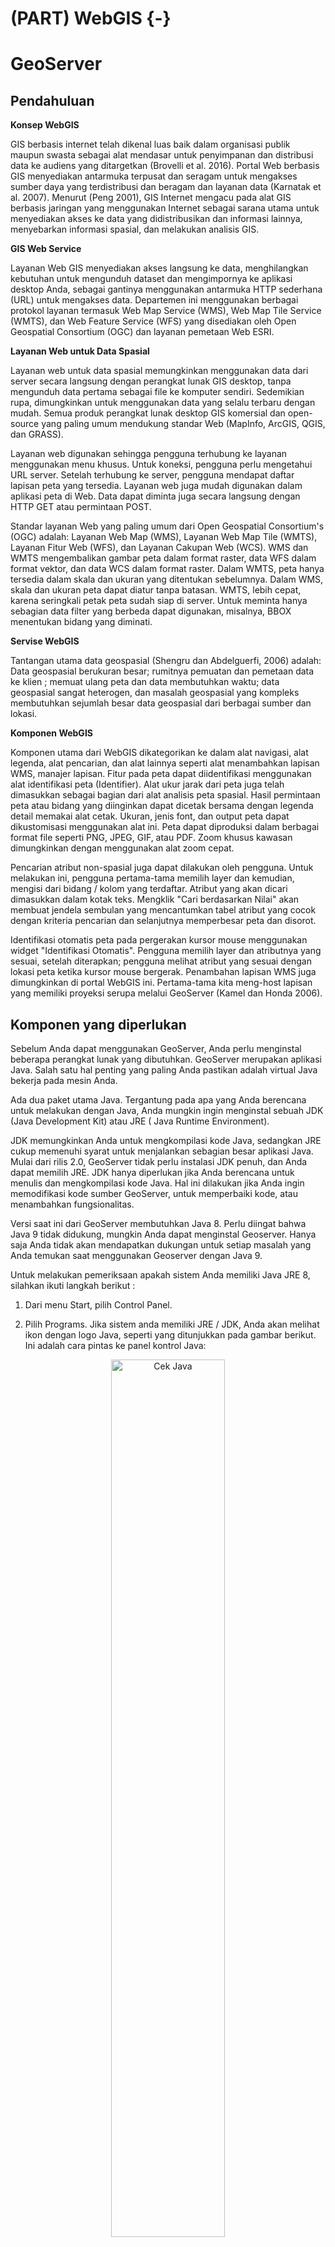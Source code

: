 # (PART) WebGIS {-}
# GeoServer

## Pendahuluan

**Konsep WebGIS**

GIS berbasis internet telah dikenal luas baik dalam organisasi publik maupun swasta sebagai alat mendasar untuk penyimpanan dan distribusi data ke audiens yang ditargetkan (Brovelli et al. 2016). Portal Web berbasis GIS menyediakan antarmuka terpusat dan seragam untuk mengakses sumber daya yang terdistribusi dan beragam dan layanan data (Karnatak et al. 2007). Menurut (Peng 2001), GIS Internet mengacu pada alat GIS berbasis jaringan yang menggunakan Internet sebagai sarana utama untuk menyediakan akses ke data yang didistribusikan dan informasi lainnya, menyebarkan informasi spasial, dan melakukan analisis GIS.

**GIS Web Service**

Layanan Web GIS menyediakan akses langsung ke data, menghilangkan kebutuhan untuk mengunduh dataset dan mengimpornya ke aplikasi desktop Anda, sebagai gantinya menggunakan antarmuka HTTP sederhana (URL) untuk mengakses data. Departemen ini menggunakan berbagai protokol layanan termasuk Web Map Service (WMS), Web Map Tile Service (WMTS), dan Web Feature Service (WFS) yang disediakan oleh Open Geospatial Consortium (OGC) dan layanan pemetaan Web ESRI.

**Layanan Web untuk Data Spasial**

Layanan web untuk data spasial memungkinkan menggunakan data dari server secara langsung dengan perangkat lunak GIS desktop, tanpa mengunduh data pertama sebagai file ke komputer sendiri. Sedemikian rupa, dimungkinkan untuk menggunakan data yang selalu terbaru dengan mudah. Semua produk perangkat lunak desktop GIS komersial dan open-source yang paling umum mendukung standar Web (MapInfo, ArcGIS, QGIS, dan GRASS). 

Layanan web digunakan sehingga pengguna terhubung ke layanan menggunakan menu khusus. Untuk koneksi, pengguna perlu mengetahui URL server. Setelah terhubung ke server, pengguna mendapat daftar lapisan peta yang tersedia. Layanan web juga mudah digunakan dalam aplikasi peta di Web. Data dapat diminta juga secara langsung dengan HTTP GET atau permintaan POST. 

Standar layanan Web yang paling umum dari Open Geospatial Consortium's (OGC) adalah: Layanan Web Map (WMS), Layanan Web Map Tile (WMTS), Layanan Fitur Web (WFS), dan Layanan Cakupan Web (WCS). WMS dan WMTS mengembalikan gambar peta dalam format raster, data WFS dalam format vektor, dan data WCS dalam format raster. Dalam WMTS, peta hanya tersedia dalam skala dan ukuran yang ditentukan sebelumnya. Dalam WMS, skala dan ukuran peta dapat diatur tanpa batasan. WMTS, lebih cepat, karena seringkali petak peta sudah siap di server. Untuk meminta hanya sebagian data filter yang berbeda dapat digunakan, misalnya, BBOX menentukan bidang yang diminati.

**Servise WebGIS**

Tantangan utama data geospasial (Shengru dan Abdelguerfi, 2006) adalah: Data geospasial berukuran besar; rumitnya pemuatan dan pemetaan data ke klien ; memuat ulang peta dan data membutuhkan waktu; data geospasial sangat heterogen, dan masalah geospasial yang kompleks membutuhkan sejumlah besar data geospasial dari berbagai sumber dan lokasi.


**Komponen WebGIS**

Komponen utama dari WebGIS dikategorikan ke dalam alat navigasi, alat legenda, alat pencarian, dan alat lainnya seperti alat menambahkan lapisan WMS, manajer lapisan. Fitur pada peta dapat diidentifikasi menggunakan alat identifikasi peta (Identifier). Alat ukur jarak dari peta juga telah dimasukkan sebagai bagian dari alat analisis peta spasial. Hasil permintaan peta atau bidang yang diinginkan dapat dicetak bersama dengan legenda detail memakai alat cetak. Ukuran, jenis font, dan output peta dapat dikustomisasi menggunakan alat ini. Peta dapat diproduksi dalam berbagai format file seperti PNG, JPEG, GIF, atau PDF. Zoom khusus kawasan dimungkinkan dengan menggunakan alat zoom cepat.

Pencarian atribut non-spasial juga dapat dilakukan oleh pengguna. Untuk melakukan ini, pengguna pertama-tama memilih layer dan kemudian, mengisi dari bidang / kolom yang terdaftar. Atribut yang akan dicari dimasukkan dalam kotak teks. Mengklik "Cari berdasarkan Nilai" akan membuat jendela sembulan yang mencantumkan tabel atribut yang cocok dengan kriteria pencarian dan selanjutnya memperbesar peta dan disorot.

Identifikasi otomatis peta pada pergerakan kursor mouse menggunakan widget "Identifikasi Otomatis". Pengguna memilih layer dan atributnya yang sesuai, setelah diterapkan; pengguna melihat atribut yang sesuai dengan lokasi peta ketika kursor mouse bergerak. Penambahan lapisan WMS juga dimungkinkan di portal WebGIS ini. Pertama-tama kita meng-host lapisan yang memiliki proyeksi serupa melalui GeoServer (Kamel dan Honda 2006).
<!-- ## Konsep WebGIS -->

<!-- ```{r fig1424, fig.cap='Open Attribute Table',echo=FALSE, message=FALSE, warning=FALSE, out.width='30%', fig.asp=.75, fig.align='center'} -->
<!-- knitr::include_graphics("img/webgis/pic1.png") -->
<!-- ``` -->
## Komponen yang diperlukan

Sebelum Anda dapat menggunakan GeoServer, Anda perlu menginstal beberapa perangkat lunak yang dibutuhkan. GeoServer merupakan aplikasi Java. Salah satu hal penting yang paling
Anda pastikan adalah virtual Java bekerja pada mesin Anda.

Ada dua paket utama Java. Tergantung pada apa yang Anda berencana untuk melakukan dengan Java, Anda mungkin
ingin menginstal sebuah JDK (Java Development Kit) atau JRE
( Java Runtime Environment).

JDK memungkinkan Anda untuk mengkompilasi kode Java, sedangkan JRE cukup memenuhi syarat 
untuk menjalankan sebagian besar aplikasi Java. Mulai dari rilis 2.0, GeoServer tidak perlu instalasi JDK penuh, dan Anda
dapat memilih JRE. JDK hanya diperlukan jika Anda berencana untuk menulis dan mengkompilasi kode
Java. Hal ini dilakukan jika Anda ingin memodifikasi kode sumber GeoServer, untuk memperbaiki kode, atau menambahkan
fungsionalitas.


Versi saat ini dari GeoServer membutuhkan Java 8.  Perlu diingat bahwa Java 9 tidak didukung, mungkin Anda dapat menginstal Geoserver.  Hanya saja Anda tidak akan mendapatkan 
dukungan untuk setiap masalah yang Anda temukan saat menggunakan Geoserver dengan Java 9.

Untuk melakukan pemeriksaan apakah sistem Anda memiliki Java JRE 8, silahkan ikuti langkah berikut :

1. Dari menu Start, pilih Control Panel.

2. Pilih Programs. Jika sistem anda memiliki JRE / JDK, Anda akan melihat ikon dengan
logo Java, seperti yang ditunjukkan pada gambar berikut. Ini adalah cara pintas ke panel kontrol Java:

<div class="figure" style="text-align: center">
<img src="images/07/fig71.png" alt="Cek Java" width="60%" />
<p class="caption">(\#fig:fig71)Cek Java</p>
</div>


## Instalasi

### Tomcat

Paket Tomcat yang digunakan dalam pelatihan ini adalah paket yang disediakan oleh Bitnami. Paket Bitnami Tomcat versi MS Windows tersebut dapat diunduh di tautan berikut [https://bitnami.com/redirect/to/654730/bitnami-tomcatstack-7.0.96-0-windows-x64-installer.exe](https://bitnami.com/redirect/to/654730/bitnami-tomcatstack-7.0.96-0-windows-x64-installer.exe)

Tahapan instalasi Bitnami Tomcat dapat dilihat pada video berikut :

<div class="figure">
<iframe src="https://www.youtube.com/embed/IC_wnPZYyYA" width="99%" height="400px" style="border: none;"></iframe>
<p class="caption">(\#fig:embed1)Instalasi Tomcat</p>
</div>

### GeoServer

GeoServer dapat diunduh di halaman tautan berikut [http://geoserver.org/download/](http://geoserver.org/download/) dan pilihlah tipe instalasi yang tersedia. Anda akan menemukan beberapa paket berbeda untuk GeoServer. Kita akan menggunakan versi Arsip Web (.war):

<img src="images/07/fig72.png" width="60%" style="display: block; margin: auto;" />

Anda dapat memilih rilis dari dua cabang yang berbeda - **Stable** dan **Maintenance**. Keduanya dibangun untuk keperluan produksi, sehingga Anda dapat memilih apa pun yang Anda inginkan. Kami sarankan Anda memilih rilis terbaru karena berisi semua fitur baru yang baru saja dirilis oleh tim pengembang.

Terlepas dari Production tab, Anda dapat memilih dua cabang lainnya - **Development** dan **Archived**. Di dalam bagian Development, Anda akan menemukan **Night Build**, rilis ini tidak cocok untuk produksi karena rentan terhadap *bug*, tetapi berisi semua perubahan yang dilakukan pengembang pada kode sumber, sehingga Anda dapat menggunakannya untuk menguji perbaikan bug yang Anda temukan:

<img src="images/07/fig73.png" width="60%" style="display: block; margin: auto;" />

**Archived** berisi rilis yang lebih lama. Ini mungkin berguna jika Anda menggunakan rilis GeoServer lama dan perlu memutakhirkannya ke yang lebih baru, tetapi Anda tidak ingin melompat ke yang terakhir. Kasus penggunaan lain mungkin jika Anda menggunakan GeoServer di lingkungan di mana versi JRE lama, 7.x atau 6.x, tersedia dan Anda tidak dapat memutakhirkannya.

Tahapan pengunduhan GeoServer dapat dilihat pada video berikut :

<div class="figure">
<iframe src="https://www.youtube.com/embed/NxV6bIpkaGw" width="99%" height="400px" style="border: none;"></iframe>
<p class="caption">(\#fig:embed2)Download GeoServer</p>
</div>

Di bagian berikutnya, kita akan melakukan instalasi GeoServer dengan cara men-*deploy* arsip web di Apache Tomcat. Server aplikasi Java hampir dapat dijalankan pada sistem operasi apa pun dengan cara yang sama. Begitu pula dengan GeoServer yang di-**deploy** pada Tomcat. 

Proses instalasi GeoServer adalah sebagai berikut:

1. Pastikan bahwa Tomcat Server berjalan dengan membuka tautan [http://localhost/index.jsp](http://localhost/index.jsp). Apabila isi dari halaman tersebut seperti pada Gambar \@ref(fig:gs44), maka kita dapat melanjutkan ke proses berikutnya.


2. Buka tautan **Manager App**. Ketikkan username dan password seperti yang dibuat ketika instalasi.

3. Unggah berkas geoserver.war di bagian WAR file to deploy.

4. Klik Deploy.

- Apabila proses ini gagal dengan pesan kesalahan yang menunjukkan bahwa ukuran berkas melebihi yang ditentukan, edit berkas web.xml yang ada di direktori __*C:/Bitnami/tomcatstack-7.0.96-0/apache-tomcat/webapps/manager/WEB-INF*__

- Ubah ukuran max-file-size dan max-request agar lebih besar dari 100 MB, dengan menambahkan angka 1 di depan angka 8, sehingga menjadi 183886080. 

```
<multipart-config>
      <!-- 50MB max -->
      <max-file-size>83886080</max-file-size>
      <max-request-size>83886080</max-request-size>
      <file-size-threshold>0</file-size-threshold>
</multipart-config>
```

- Simpan berkas web.xml

- Stop Tomcat Server

<div class="figure" style="text-align: center">
<img src="images/08/gs111.png" alt="Stop Tomcat Server" width="40%" />
<p class="caption">(\#fig:fig111)Stop Tomcat Server</p>
</div>


- Jalankan ulang Tomcat Server.

<div class="figure" style="text-align: center">
<img src="images/08/gs112.png" alt="Start Tomcat Server" width="40%" />
<p class="caption">(\#fig:fig112)Start Tomcat Server</p>
</div>

- Ulangi kembali proses Deploy.

5. Apabila proses Deploy Geoserver berhasil, maka menu Manager App akan terlihat **/geoserver** di dalam daftar aplikasi Tomcat. 

<div class="figure" style="text-align: center">
<img src="images/08/gs39.png" alt="Folder aplikasi GeoServer" width="40%" />
<p class="caption">(\#fig:fig39)Folder aplikasi GeoServer</p>
</div>


## Menjalankan GeoServer

<div class="figure">
<iframe src="https://www.youtube.com/embed/BGBthqeqmrs" width="99%" height="400px" style="border: none;"></iframe>
<p class="caption">(\#fig:embed3)Start GeoServer</p>
</div>


## Administrasi GeoServer

Dalam bab ini, kita akan menjelajahi antarmuka administrasi GeoServer. Ini adalah konsol utama tempat Anda dapat mengontrol hampir semua pengaturan instalasi GeoServer Anda. Dalam rilis pertama, itu sedikit rumit, tetapi karena seri 2.x, nama menu dan ikon konsisten di setiap bagian. Ada juga antarmuka yang ditingkatkan untuk GeoWebCache terintegrasi, di mana Anda dapat melakukan hampir semua konfigurasi caching dari antarmuka GeoServer. Kabar baiknya adalah bahwa kita akan menggunakan mouse lebih banyak di sini daripada bab lain, sehingga keyboard akan mendapatkan istirahat.

Dalam bab ini, kita akan membahas semua bagian dari Antarmuka Administrasi Web. Secara khusus, kami akan mengeksplorasi topik berikut secara rinci:

Memeriksa status GeoServer Anda dan mencatat konten file
Mempratinjau data Anda
Pengaturan tuninguntuk Layanan Peta Web ( WMS ), Layanan Fitur Web ( WFS ), dan Layanan Cakupan Web ( WCS )
Tuning global pengaturan
Melakukan permintaan melalui antarmuka demo

### Dashboard 

Mengakses antarmuka hanya membutuhkanAnda untuk membuka browser dan arahkan ke http: // localhost: 8080 / geoserver / web . Jika Anda telah membaca bab sebelumnya dan menjalankan contoh-contohnya, Anda harus mengubah kata sandi default untuk pengguna admin.

Anda bisa menggunakan yang baru untuk login lagi di GeoServer; kita sekarang akan memusatkan perhatian kita pada tata letak antarmuka.

Pertimbangkan tangkapan layar berikut. Anda dapat mengenali tiga area utama di antarmuka web GeoServer:


<div class="figure" style="text-align: center">
<img src="images/08/gs3.png" alt="Dashboard GeoServer" width="60%" />
<p class="caption">(\#fig:fig74)Dashboard GeoServer</p>
</div>


Area pusat menunjukkan Anda beberapa informasi tentang status GeoServer - elemen di dalamnya berubah sesuai dengan operasi yang Anda lakukan. Tepat setelah Anda masuk, ini menunjukkan kepada Anda detail singkat dari data yang dikonfigurasi, dan peringatan atau kesalahan yang harus Anda koreksi. Baris terakhir menunjukkan nomor rilis dan ada tautan ke kotak surat administrator; ini default ke ahli geografi kuno yang terkenal sampai Anda memasukkan data Anda.

Di sisi kanan, ada daftar yang menunjukkan kemampuan GeoServer kepada Anda. Akronim yang tercantum mengacu pada protokol OGC standar; kita akan membicarakan beberapa dari mereka secara terperinci dalam buku ini, dan masing-masing dari mereka memiliki setidaknya satu rilis yang didukung. Angka-angka adalah tautan ke dokumen XML yang secara tepat menggambarkan data dan operasi yang didukung oleh setiap protokol. Mereka adalah sumber daya yang sangat berharga bagi klien yang mau menggunakan layanan Anda.

Cobalah untuk membuka WMS 1.1.1tautan dan buka hasilnya dalam editor teks. Anda dapat dengan mudah memahami beberapa bagian. Pertimbangkan yang berikut ini:

Yang pertama berisi deskripsi layanan yang dibuka:

```
<Service> 
<Name>OGC:WMS</Name> 
<Title>GeoServer Web Map Service</Title>
```

Kemudian Anda dapat menemukan beberapa informasi tentang administrator:

```
<ContactInformation> 
       <ContactPersonPrimary> 
         <ContactPerson>Stefano Iacovella</ContactPerson> 
         <ContactOrganization>Packt Publishing  
            Ltd.</ContactOrganization> 
       </ContactPersonPrimary> 
<ContactPosition>Chief geographer</ContactPosition
```       
       
       
Daftar operasi yang didukung dan URL dasar untuk permintaan adalah sebagai berikut:

```
<Request> 
       <GetCapabilities> 
       <Format>application/vnd.ogc.wms_xml</Format> 
       <DCPType> 
       <HTTP> 
         <Get> 
            <OnlineResource xmlns:xlink="http://www.w3.org/1999/xlink"
               xlink:type="simple"xlink:href="http://localhost:8080
                 /geoserver/wms?SERVICE=WMS&amp;"/> 
         </Get> 
        <Post> 
          <OnlineResource xmlns:xlink="http://www.w3.org/1999/xlink"   
             xlink:type="simple" xlink:href="http://localhost:8080
                /geoserver/wms?SERVICE=WMS&amp;"/> 
        </Post> 
       </HTTP> 
       ... 
       </GetCapabilities> 
       <GetMap> 
        ... 
       </GetMap> 
       <GetFeatureInfo> 
        ... 
       </GetFeatureInfo> 
       <DescribeLayer> 
        ... 
       </DescribeLayer> 
       <GetLegendGraphic> 
        ... 
       </GetLegendGraphic> 
       <GetStyles> 
        ... 
       </GetStyles> 
       </Request> 
```

### About dan Status

#### Server Status

<div class="figure" style="text-align: center">
<img src="images/08/gs4.png" alt="Status server" width="60%" />
<p class="caption">(\#fig:gs4)Status server</p>
</div>

#### Logs

<div class="figure" style="text-align: center">
<img src="images/08/gs5.png" alt="Status server" width="60%" />
<p class="caption">(\#fig:gs5)Status server</p>
</div>
### Data

Bagian ini berisi tautanke mesin konfigurasi data. Seperti yang Anda duga, untuk menerbitkan peta di internet dengan GeoServer, Anda perlu menambahkan data spasial ke dalamnya. Pertimbangkan tangkapan layar berikut:

Di area ini, Anda dapat mengonfigurasi akses data dan cara aksesnya ke klien:

#### Layer Preview

membuka formulir termasuk setiap lapisan yang diterbitkan di GeoServer. Selain itu, jika Anda belum menambahkan data ke instalasi GeoServer Anda, Anda akan menemukan beberapa lapisan sampel sudah terdaftar. Mengklik pada OpenLayerstautan, yang ditempatkan di sebelah kanan nama lapisan, Anda dapat membuka contoh aplikasi web untuk melihat seperti apa data Anda terlihat. Suka.

The Keyhole Markup Language ( KML ) link membiarkan Anda men-download data dalam format yang sesuai untuk pratinjau di Google Earth. Ada juga beberapa format lain yang tersedia, tercantum dalam kotak drop-down di ujung kanan baris. Pertimbangkan tangkapan layar berikut:


<div class="figure" style="text-align: center">
<img src="images/08/gs6.png" alt="Layer preview" width="60%" />
<p class="caption">(\#fig:gs6)Layer preview</p>
</div>



### Layanan

### Pengaturan

### Tile Caching

### Security




## Menambahkan Data

Anda akan mempelajari tipe data apa yang dapat Anda gunakan dengan GeoServer. Kami akan mengambil ikhtisar singkat tentang format yang didukung, baik bawaan maupun melalui ekstensi, dan cara menambahkannya ke konfigurasi Anda. Lebih khusus lagi, kami akan memuat data dari shapefile, tabel PostGIS, dan tabel Oracle menggunakan data sensus AS.

### Pengaturan Data

#### Workspace

Bagian ini menjelaskan cara melihat dan mengkonfigurasi ***workspace***. Dianalogikan dengan ***namespace***, ***workspace*** adalah wadah yang mengatur item lainnya. Di GeoServer, ***workspace*** sering digunakan untuk mengelompokkan layer yang sama. Layer dapat dirujuk dengan nama ruang kerja mereka, titik dua, nama lapisan (misalnya sf:archsites). Dua layer yang berbeda dapat memiliki nama yang sama selama mereka memiliki ***workspace*** yang berbeda (misalnya sf:states dan topp:states).

<div class="figure" style="text-align: center">
<img src="images/08/gs7.png" alt="Workspaces" width="60%" />
<p class="caption">(\#fig:gs7)Workspaces</p>
</div>

Untuk melihat atau mengedit workspace, klik nama workspace. Halaman konfigurasi workspace akan ditampilkan pada Gambar \@ref(fig:gs1)


<div class="figure" style="text-align: center">
<img src="images/08/gs1.png" alt="Edit Workspace" width="50%" />
<p class="caption">(\#fig:gs1)Edit Workspace</p>
</div>

Workspace didefinisikan oleh nama dan URI Namespace (Uniform Resource Identifier). Nama workspace terbatas hingga sepuluh karakter dan tidak boleh memiliki spasi. URI mirip dengan URL, kecuali URI tidak perlu menunjuk ke lokasi aktual di web, dan hanya perlu menjadi pengidentifikasi unik. Untuk URI Workspace, kami sarankan menggunakan URL yang terkait dengan proyek Anda, dengan pengidentifikasi jejak yang berbeda. Misalnya, http://localhost/batam_pg adalah URI untuk ruang kerja "batam_pg".


#### Store

<div class="figure" style="text-align: center">
<img src="images/08/gs8.png" alt="Store" width="60%" />
<p class="caption">(\#fig:gs8)Store</p>
</div>


### Penambahan Data

Data yang dapat diunggah ke dalam GeoServer dapat bermacam-macam, di antaranya adalah direktori Shapefiles, GeoPackage, PostGIS, GeoTIFF, WMS dan lainnya seperti disajikan pada Gambar \@ref(gs2).


<div class="figure" style="text-align: center">
<img src="images/08/gs2.png" alt="Workspaces" width="60%" />
<p class="caption">(\#fig:gs2)Workspaces</p>
</div>

#### Direktori Shapefiles

Untuk menambah data ke dalam GeoServer, lakukan tahapan berikut

1. Buatlah workspace baru. 

Kita akan menambahkan workspace berdasarkan data sampel GeoServer yaitu San Fransisco. Isikan ***sf*** sebagai nama workspace baru dan ***san_fransisco*** untuk Namespace_URI. Jangan lupa untuk klik **Submit** untuk membuat workspace.

<div class="figure" style="text-align: center">
<img src="images/08/gs14.png" alt="Workspaces" width="60%" />
<p class="caption">(\#fig:gs14)Workspaces</p>
</div>

2. Tambahkan Stores baru.

- Klik Stores di panel sebelah kiri, dan klik tautan **Add new Store**. Pilih ***workspace*** sf dan isikan ***sf_shp*** untuk **Data Source Name**. 

- Untuk **Connection Parameters** klik Browse untuk memilih direktori di mana vektor shapefiles tersimpan. Untuk kasus ini, klik direktori ***data/data/sf***.


<div class="figure" style="text-align: center">
<img src="images/08/gs15.png" alt="Sumber data vektor" width="60%" />
<p class="caption">(\#fig:gs15)Sumber data vektor</p>
</div>
- Klik Save.

3. Pilih Layer yang akan diunggah dengan mengklik tautan **Publish**, sebagai contoh ***archsites***.

<div class="figure" style="text-align: center">
<img src="images/08/gs16.png" alt="Memilih Layer baru" width="60%" />
<p class="caption">(\#fig:gs16)Memilih Layer baru</p>
</div>

4. Definisikan data layer dan publikasinya.

- Isikan nama layer, misalnya ***archsites***. 

<div class="figure" style="text-align: center">
<img src="images/08/gs17a.png" alt="Edit layer name" width="60%" />
<p class="caption">(\#fig:gs17a)Edit layer name</p>
</div>

- Klik ***Compute from data*** untuk mengisikan **Bounding Boxes**, dan klik ***Compute from native bounds*** untuk **Lat/Lon Bounding Box**.


<div class="figure" style="text-align: center">
<img src="images/08/gs17b.png" alt="Parameter Bounding Boxes" width="60%" />
<p class="caption">(\#fig:gs17b)Parameter Bounding Boxes</p>
</div>

- Klik **Save** untuk menyimpan data.

<div class="figure" style="text-align: center">
<img src="images/08/gs17c.png" alt="Klik Save" width="60%" />
<p class="caption">(\#fig:gs17c)Klik Save</p>
</div>

- Untuk mengetahui apakah layer telah tersimpan, gunakan menu Layer preview. Klik tautan **OpenLayers**

<div class="figure" style="text-align: center">
<img src="images/08/gs18.png" alt="Layer preview" width="60%" />
<p class="caption">(\#fig:gs18)Layer preview</p>
</div>

<div class="figure" style="text-align: center">
<img src="images/08/gs19.png" alt="Peta archsites dalam menu OpenLayers" width="60%" />
<p class="caption">(\#fig:gs19)Peta archsites dalam menu OpenLayers</p>
</div>

<div class="figure" style="text-align: center">
<img src="images/08/gs20.png" alt="Layer preview" width="60%" />
<p class="caption">(\#fig:gs20)Layer preview</p>
</div>

- Lakukan cara yang sama untuk berkas shapefiles lain yang ada di dalam direktori. Sebagai contoh, Gambar \@ref(fig:gs21) memperlihatkan layer roads.

<div class="figure" style="text-align: center">
<img src="images/08/gs21.png" alt="Layer preview" width="60%" />
<p class="caption">(\#fig:gs21)Layer preview</p>
</div>


<div class="figure" style="text-align: center">
<img src="images/08/gs22.png" alt="Layer preview" width="60%" />
<p class="caption">(\#fig:gs22)Layer preview</p>
</div>


#### PostGIS

#### Raster


## Mengakses Layer

### Layer Group


<div class="figure" style="text-align: center">
<img src="images/08/gs23.png" alt="Layer preview" width="60%" />
<p class="caption">(\#fig:gs23)Layer preview</p>
</div>

<div class="figure" style="text-align: center">
<img src="images/08/gs24.png" alt="Layer preview" width="60%" />
<p class="caption">(\#fig:gs24)Layer preview</p>
</div>

<div class="figure" style="text-align: center">
<img src="images/08/gs25.png" alt="Layer preview" width="60%" />
<p class="caption">(\#fig:gs25)Layer preview</p>
</div>

<div class="figure" style="text-align: center">
<img src="images/08/gs26.png" alt="Layer preview" width="60%" />
<p class="caption">(\#fig:gs26)Layer preview</p>
</div>













